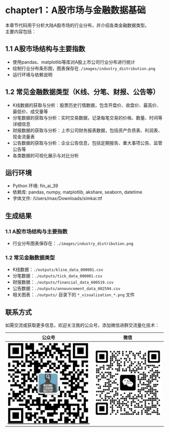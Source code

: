 # chapter1：A股市场与金融数据基础

本章节代码用于分析大陆A股市场的行业分布，并介绍各类金融数据类型。  
主要内容包括：  

## 1.1 A股市场结构与主要指数
- 使用pandas、matplotlib等库对A股上市公司行业分布进行统计
- 绘制行业分布条形图，图表保存在`./images/industry_distribution.png`
- 运行环境与依赖说明

## 1.2 常见金融数据类型（K线、分笔、财报、公告等）
- K线数据的获取与分析：股票历史行情数据，包含开盘价、收盘价、最高价、最低价、成交量等
- 分笔数据的获取与分析：实时交易数据，记录每笔交易的价格、数量、时间等详细信息
- 财报数据的获取与分析：上市公司财务报表数据，包括资产负债表、利润表、现金流量表
- 公告数据的获取与分析：企业公告信息，包括定期报告、重大事项公告、监管公告等
- 各类数据的可视化展示与对比分析

## 运行环境
- Python 环境: fin_ai_39
- 依赖库: pandas, numpy, matplotlib, akshare, seaborn, datetime
- 字体文件: /Users/max/Downloads/simkai.ttf

## 生成结果

### 1.1 A股市场结构与主要指数
- 行业分布图表保存在：`./images/industry_distribution.png`

### 1.2 常见金融数据类型  
- K线数据：`./outputs/kline_data_000001.csv`
- 分笔数据：`./outputs/tick_data_000001.csv`
- 财报数据：`./outputs/financial_data_600519.csv`
- 公告数据：`./outputs/announcement_data_002594.csv`
- 相关图表：`./outputs/` 目录下的 `*_visualization_*.png` 文件

## 联系方式

如需交流或获取更多信息，欢迎关注我的公众号，添加微信进群交流量化技术：

| 公众号 | 微信 |
| :----: | :--: |
| ![](png/gzh.png) | ![](png/wchat.png) |
